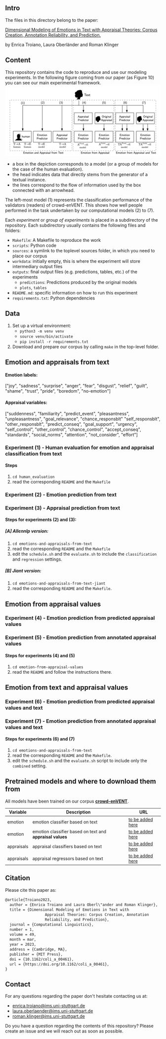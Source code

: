 ## Intro

The files in this directory belong to the paper:

[Dimensional Modeling of Emotions in Text with Appraisal Theories: Corpus Creation, Annotation Reliability, and Prediction.](https://doi.org/10.1162/coli_a_00461)

by Enrica Troiano, Laura Oberländer and Roman Klinger


## Content

This repository contains the code to reproduce and use our modeling
experiments. In the following figure coming from our paper (as Figure 10) you can see our
main experimental framework. ![](modeling.png)

- a box
in the depiction corresponds to a model (or a group of models for the case of the human evaluation).
- the head indicates data that directly stems from the
generator of a textual instance.
- the lines correspond to the flow of information used
by the box connected with an arrowhead.

The left-most model (1) represents the classification performance of the validators (readers) of crowd-enVENT. This shows how well people performed in the task undertaken by our computational models (2) to (7).

Each _experiment_ or _group of experiments_ is placed in a subdirectory of the repository. Each subdirectory usually contains the following files and folders:

- `Makefile`: A Makefile to reproduce the work
- `scripts`: Python code
- `sources`: a symlink to the toplevel sources folder, in which you need to place our corpus
- `workdata`: initially empty, this is where the experiment will store
  intermediary output files
- `outputs`: final output files (e.g. predictions, tables, etc.) of the experiments
  - `predictions`: Predictions produced by the original models
  - `plots`, `tables`
- `README.md`: specific information on how to run this experiment
- `requirements.txt`: Python dependencies

## Data

1. Set up a virtual environment:
    - `python3 -m venv venv`
    - `source venv/bin/activate`
    - `pip install -r requirements.txt`
2. Download and prepare our corpus by calling `make` in the top-level folder.

## Emotion and appraisals from text

#### Emotion labels:
 ["joy", "sadness", "surprise", "anger", "fear", "disgust", "relief", "guilt", "shame", "trust", "pride", "boredom", "no-emotion"]

#### Appraisal variables:
["suddenness", "familiarity", "predict_event", "pleasantness", "unpleasantness", "goal_relevance", "chance_responsblt" "self_responsblt", "other_responsblt", "predict_conseq", "goal_support", "urgency", "self_control", "other_control", "chance_control", "accept_conseq", "standards", "social_norms", "attention", "not_consider", "effort"]

### Experiment (1) - Human evaluation for emotion and appraisal classification from text

#### Steps
1. `cd human_evaluation`
2. read the corresponding `README` and the `Makefile`


### Experiment (2) - Emotion prediction from text
### Experiment (3) - Appraisal prediction from text

#### Steps for experiments (2) and (3):
##### [A] Allennlp version:

1. `cd emotions-and-appraisals-from-text`
2. read the corresponding `README` and the `Makefile`
3. edit the `schedule.sh` and the `evaluate.sh` to include the `classification` and `regression` settings.

##### [B] Jiant version:
1. `cd emotions-and-appraisals-from-text-jiant`
2. read the corresponding `README` and the `Makefile`.

## Emotion from appraisal values

### Experiment (4) - Emotion prediction from predicted appraisal values

### Experiment (5) - Emotion prediction from annotated appraisal values

#### Steps for experiments (4) and (5)

1. `cd emotion-from-appraisal-values`
2. read the `README` and follow the instructions there.

## Emotion from text and appraisal values

### Experiment (6) - Emotion prediction from predicted appraisal values and text

### Experiment (7) - Emotion prediction from annotated appraisal values and text

#### Steps for experiments (6) and (7)

1. `cd emotions-and-appraisals-from-text`
2. read the corresponding `README` and the `Makefile`.
3. edit the `schedule.sh` and the `evaluate.sh` script to include only the `combined` setting.

## Pretrained models and where to download them from

All models have been trained on our corpus **[crowd-enVENT]((https://www.romanklinger.de/data-sets/crowd-enVent2022.zip) )**.

| Variable | Description | URL |
| --- | --- | --- |
|  emotion  | emotion classifier based on text | [to be added here]() |
| emotion | emotion classifier based on text and **appraisal values** | [to be added here]() |
|  appraisals  | appraisal classifiers based on text | [to be added here]() |
|  appraisals  | appraisal regressors based on text | [to be added here]() |

## Citation

Please cite this paper as:

```
@article{Troiano2023,
  author = {Enrica Troiano and Laura Oberl\"ander and Roman Klinger},
  title = {Dimensional Modeling of Emotions in Text with
                  Appraisal Theories: Corpus Creation, Annotation
                  Reliability, and Prediction},
  journal = {Computational Linguistics},
  number = 1,
  volume = 49,
  month = mar,
  year = 2023,
  address = {Cambridge, MA},
  publisher = {MIT Press},
  doi = {10.1162/coli_a_00461},
  url = {https://doi.org/10.1162/coli_a_00461},
}
```

## Contact

For any questions regarding the paper don't hesitate contacting us at:

- enrica.troiano@ims.uni-stuttgart.de
- laura.oberlaender@ims.uni-stuttgart.de
- roman.klinger@ims.uni-stuttgart.de

Do you have a question regarding the contents of this repository? Please create
an issue and we will reach out as soon as possible.
